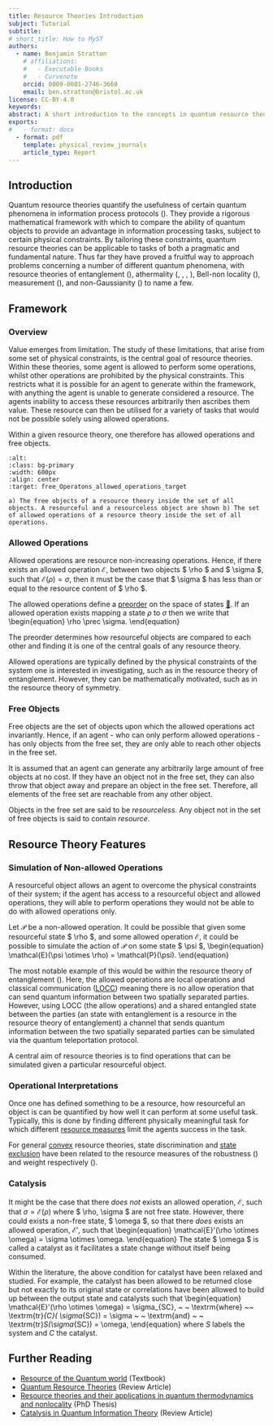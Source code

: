 ```yaml
---
title: Resource Theories Introduction
subject: Tutorial
subtitle: 
# short_title: How to MyST
authors:
  - name: Benjamin Stratton
    # affiliations:
    #   - Executable Books
    #   - Curvenote
    orcid: 0009-0001-2746-3668
    email: ben.stratton@bristol.ac.uk
license: CC-BY-4.0
keywords:  
abstract: A short introduction to the concepts in quantum resource theories.
exports:
#   - format: docx
  - format: pdf
    template: physical_review_journals
    article_type: Report
---
```


## Introduction 

Quantum resource theories quantify the usefulness of certain quantum phenomena in information process protocols ([](10.1103/RevModPhys.91.025001)). They provide a rigorous mathematical framework with which to compare the ability of quantum objects to provide an advantage in information processing tasks, subject to certain physical constraints. By tailoring these constraints, quantum resource theories can be applicable to tasks of both a pragmatic and fundamental nature. Thus far they have proved a fruitful way to approach problems concerning a number of different quantum phenomena, with resource theories of entanglement ([](10.1103/RevModPhys.81.865)), athermality ([](10.1088/1751-8113/49/14/143001), [](10.1038/ncomms3059), [](10.1016/j.physrep.2015.04.003), [](10.1088/1361-6633/ab46e5)), Bell-non locality ([](10.1103/RevModPhys.86.419)), measurement ([](10.1103/physrevlett.122.140403)),  and non-Gaussianity ([](10.1103/RevModPhys.84.621)) to name a few. 

## Framework

### Overview

Value emerges from limitation. The study of these limitations, that arise from some set of physical constraints, is the central goal of resource theories. Within these theories, some agent is allowed to perform some operations, whilst other operations are prohibited by the physical constraints. This restricts what it is possible for an agent to generate within the framework, with anything the agent is unable to generate considered a resource. The agents inability to access these resources arbitrarily then ascribes them value. These resource can then be utilised for a variety of tasks that would not be possible solely using allowed operations.  

Within a given resource theory, one therefore has allowed operations and free objects.

```{figure} resourceTheories_introduction_1.png
:alt: 
:class: bg-primary
:width: 600px
:align: center
:target: free_Operatons_allowed_operations_target

a) The free objects of a resource theory inside the set of all objects. A resourceful and a resourceless object are shown b) The set of allowed operations of a resource theory inside the set of all operations.  
```

### Allowed Operations

Allowed operations are resource non-increasing operations. Hence, if there exists an allowed operation $\mathcal{E}$, between two objects $ \rho $ and $ \sigma $, such that $\mathcal{E}(\rho)=\sigma$, then it must be the case that $ \sigma $ has less than or equal to the resource content of $ \rho $. 

The allowed operations define a [preorder](#pre_order_conditions_target) on the space of states [💭](#myDefinitionofPreOrder). If an allowed operation exists mapping a state $\rho$ to $\sigma$ then we write that 
\begin{equation}
    \rho \prec \sigma.
\end{equation}

The preorder determines how resourceful objects are compared to each other and finding it is one of the central goals of any resource theory. 

Allowed operations are typically defined by the physical constraints of the system one is interested in investigating, such as in the resource theory of entanglement. However, they can be mathematically motivated, such as in the resource theory of symmetry.

### Free Objects

Free objects are the set of objects upon which the allowed operations act invariantly. Hence, if an agent - who can only perform allowed operations - has only objects from the free set, they are only able to reach other objects in the free set. 

It is assumed that an agent can generate any arbitrarily large amount of free objects at no cost. If they have an object not in the free set, they can also throw that object away and prepare an object in the free set. Therefore, all elements of the free set are reachable from any other object.  

Objects in the free set are said to be *resourceless*. Any object not in the set of free objects is said to contain *resource*.

## Resource Theory Features

### Simulation of Non-allowed Operations 

A resourceful object allows an agent to overcome the physical constraints of their system; if the agent has access to a resourceful object and allowed operations, they will able to perform operations they would not be able to do with allowed operations only. 

Let $\mathcal{P}$ be a non-allowed operation. It could be possible that given some resourceful state $ \rho $, and some allowed operation $\mathcal{E}$, it could be possible to simulate the action of $\mathcal{P}$ on some state $ \psi $, 
\begin{equation}
\mathcal{E}(\psi \otimes \rho) = \mathcal{P}(\psi).
\end{equation}

The most notable example of this would be within the resource theory of entanglement ([](https://link.aps.org/doi/10.1103/RevModPhys.81.865)). Here, the allowed operations are local operations and classical communication ([LOCC](https://en.wikipedia.org/wiki/LOCC)) meaning there is no allow operation that can send quantum information between two spatially separated parties. However, using LOCC (the allow operations) and a shared entangled state between the parties (an state with entanglement is a resource in the resource theory of entanglement) a channel that sends quantum information between the two spatially separated parties can be simulated via the quantum teleportation protocol. 

A central aim of resource theories is to find operations that can be simulated given a particular resourceful object. 

### Operational Interpretations

Once one has defined something to be a resource, how resourceful an object is can be quantified by how well it can perform at some useful task. Typically, this is done by finding different physically meaningful task for which different [resource measures](#quantifying_resource_page_target) limit the agents success in the task. 

For general [convex](#convex_sets_target) resource theories, state discrimination and [state exclusion](#state_exclusion_page_target) have been related to the resource measures of the robustness ([](https://link.aps.org/doi/10.1103/PhysRevX.9.031053)) and weight respectively ([](https://link.aps.org/doi/10.1103/PhysRevLett.125.110402)). 

### Catalysis 

It might be the case that there *does not* exists an allowed operation, $\mathcal{E}$, such that $\sigma = \mathcal{E}(\rho)$ where $ \rho, \sigma $ are not free state. However, there could exists a non-free state, $ \omega $, so that there *does* exists an allowed operation, $\mathcal{E}'$, such that 
\begin{equation}
\mathcal{E}'(\rho \otimes \omega) = \sigma \otimes \omega. 
\end{equation}
The state $ \omega $ is called a catalyst as it facilitates a state change without itself being consumed. 

Within the literature, the above condition for catalyst have been relaxed and studied. For example, the catalyst has been allowed to be returned close but not exactly to its original state or correlations have been allowed to build up between the output state and catalysts such that
\begin{equation}
\mathcal{E}'(\rho \otimes \omega) = \sigma_{SC}, ~ ~ \textrm{where} ~~ \textrm{tr}_{C}( \sigma_{SC}) = \sigma ~ ~ \textrm{and} ~ ~ \textrm{tr}_S(\sigma_{SC}) = \omega,
\end{equation}
where $S$ labels the system and $C$ the catalyst. 

## Further Reading

- [Resource of the Quantum world](https://doi.org/10.48550/arXiv.2402.05474) (Textbook)
- [Quantum Resource Theories](10.1103/RevModPhys.91.025001) (Review Article)
- [Resource theories and their applications in quantum thermodynamics and nonlocality](https://research-information.bris.ac.uk/en/studentTheses/resource-theories-and-their-applications-in-quantum-thermodynamic) (PhD Thesis)
- [Catalysis in Quantum Information Theory](
https://doi.org/10.48550/arXiv.2306.00798
) (Review Article)